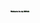 <div align="center">
    <h1><img 
                 src="https://github.com/MarkAntonyGit/MarkAntonyGit/blob/main/Uploads/Gifs/Git_welcome.gif" width="30px"> </h1>           
</div>
<div align="center" width="50">


<!--
**MarkAntonyGit/MarkAntonyGit** is a ✨ _special_ ✨ repository because its `README.md` (this file) appears on your GitHub profile.

Here are some ideas to get you started:

- 🔭 I’m currently working on ...
- 🌱 I’m currently learning ...
- 👯 I’m looking to collaborate on ...
- 🤔 I’m looking for help with ...
- 💬 Ask me about ...
- 📫 How to reach me: ...
- 😄 Pronouns: ...
- ⚡ Fun fact: ...
-->
